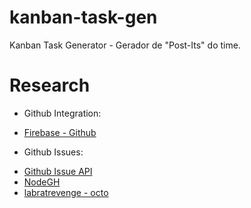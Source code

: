 kanban-task-gen
===============

Kanban Task Generator - Gerador de "Post-Its" do time.


# Research
- Github Integration: 
 * [Firebase - Github](https://www.firebase.com/docs/web/guide/login/github.html)

- Github Issues: 
 * [Github Issue API](https://developer.github.com/v3/issues/)
 * [NodeGH](http://nodegh.io/)
 * [labratrevenge - octo](http://labratrevenge.com/octo/)
